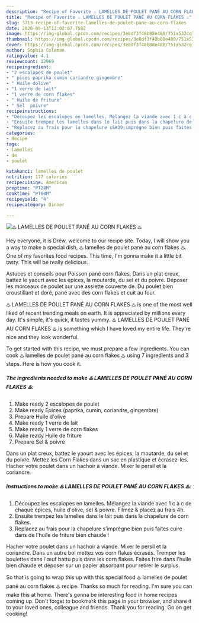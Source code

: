 ```yaml
---
description: "Recipe of Favorite ♨️ LAMELLES DE POULET PANÉ AU CORN FLAKES ♨️"
title: "Recipe of Favorite ♨️ LAMELLES DE POULET PANÉ AU CORN FLAKES ♨️"
slug: 3713-recipe-of-favorite-lamelles-de-poulet-pane-au-corn-flakes
date: 2020-09-13T12:02:07.758Z
image: https://img-global.cpcdn.com/recipes/3e8df3f48b88e480/751x532cq70/♨️-lamelles-de-poulet-pane-au-corn-flakes-♨️-photo-principale-de-la-recette.jpg
thumbnail: https://img-global.cpcdn.com/recipes/3e8df3f48b88e480/751x532cq70/♨️-lamelles-de-poulet-pane-au-corn-flakes-♨️-photo-principale-de-la-recette.jpg
cover: https://img-global.cpcdn.com/recipes/3e8df3f48b88e480/751x532cq70/♨️-lamelles-de-poulet-pane-au-corn-flakes-♨️-photo-principale-de-la-recette.jpg
author: Sophia Coleman
ratingvalue: 4.1
reviewcount: 12969
recipeingredient:
- "2 escalopes de poulet"
- " pices paprika cumin coriandre gingembre"
- " Huile dolive"
- "1 verre de lait"
- "1 verre de corn flakes"
- " Huile de friture"
- " Sel  poivre"
recipeinstructions:
- "Découpez les escalopes en lamelles. Mélangez la viande avec 1 c à c de chaque épices, huile d&#39;olive, sel &amp; poivre. Filmez &amp; placez au frais 4h."
- "Ensuite trempez les lamelles dans le lait puis dans la chapelure de corn flakes."
- "Replacez au frais pour la chapelure s&#39;imprègne bien puis faites cuire dans de l&#39;huile de friture bien chaude !"
categories:
- Recipe
tags:
- lamelles
- de
- poulet

katakunci: lamelles de poulet 
nutrition: 177 calories
recipecuisine: American
preptime: "PT28M"
cooktime: "PT60M"
recipeyield: "4"
recipecategory: Dinner

---
```



![♨️ LAMELLES DE POULET PANÉ AU CORN FLAKES ♨️](https://img-global.cpcdn.com/recipes/3e8df3f48b88e480/751x532cq70/♨️-lamelles-de-poulet-pane-au-corn-flakes-♨️-photo-principale-de-la-recette.jpg)

Hey everyone, it is Drew, welcome to our recipe site. Today, I will show you a way to make a special dish, ♨️ lamelles de poulet pané au corn flakes ♨️. One of my favorites food recipes. This time, I'm gonna make it a little bit tasty. This will be really delicious.

Astuces et conseils pour Poisson pané corn flakes. Dans un plat creux, battez le yaourt avec les épices, la moutarde, du sel et du poivre. Déposer les morceaux de poulet sur une assiette couverte de. Du poulet bien croustillant et doré, pané avec des corn flakes et cuit au four.

♨️ LAMELLES DE POULET PANÉ AU CORN FLAKES ♨️ is one of the most well liked of recent trending meals on earth. It is appreciated by millions every day. It's simple, it's quick, it tastes yummy. ♨️ LAMELLES DE POULET PANÉ AU CORN FLAKES ♨️ is something which I have loved my entire life. They're nice and they look wonderful.


To get started with this recipe, we must prepare a few ingredients. You can cook ♨️ lamelles de poulet pané au corn flakes ♨️ using 7 ingredients and 3 steps. Here is how you cook it.

<!--inarticleads1-->

##### The ingredients needed to make ♨️ LAMELLES DE POULET PANÉ AU CORN FLAKES ♨️:

1. Make ready 2 escalopes de poulet
1. Make ready  Épices (paprika, cumin, coriandre, gingembre)
1. Prepare  Huile d&#39;olive
1. Make ready 1 verre de lait
1. Make ready 1 verre de corn flakes
1. Make ready  Huile de friture
1. Prepare  Sel &amp; poivre


Dans un plat creux, battez le yaourt avec les épices, la moutarde, du sel et du poivre. Mettez les Corn Flakes dans un sac en plastique et écrasez-les. Hacher votre poulet dans un hachoir à viande. Mixer le persil et la coriandre. 

<!--inarticleads2-->

##### Instructions to make ♨️ LAMELLES DE POULET PANÉ AU CORN FLAKES ♨️:

1. Découpez les escalopes en lamelles. Mélangez la viande avec 1 c à c de chaque épices, huile d&#39;olive, sel &amp; poivre. Filmez &amp; placez au frais 4h.
1. Ensuite trempez les lamelles dans le lait puis dans la chapelure de corn flakes.
1. Replacez au frais pour la chapelure s&#39;imprègne bien puis faites cuire dans de l&#39;huile de friture bien chaude !


Hacher votre poulet dans un hachoir à viande. Mixer le persil et la coriandre. Dans un autre bol mettez vos corn flakes écrasés. Tremper les boulettes dans l&#39;œuf battu puis dans les corn flakes. Faites frire dans l&#39;huile bien chaude et déposer sur un papier absorbant pour retirer le surplus. 

So that is going to wrap this up with this special food ♨️ lamelles de poulet pané au corn flakes ♨️ recipe. Thanks so much for reading. I'm sure you can make this at home. There's gonna be interesting food in home recipes coming up. Don't forget to bookmark this page in your browser, and share it to your loved ones, colleague and friends. Thank you for reading. Go on get cooking!
